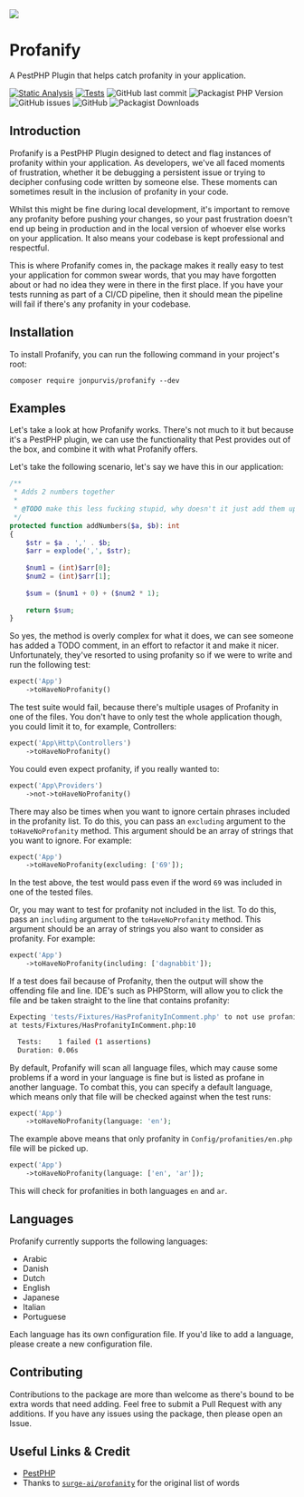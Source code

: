 <img src="art/banner.png">

# Profanify
A PestPHP Plugin that helps catch profanity in your application.

[![Static Analysis](https://github.com/JonPurvis/profanify/actions/workflows/static.yml/badge.svg)](https://github.com/JonPurvis/lawman/actions/workflows/static.yml)
[![Tests](https://github.com/JonPurvis/profanify/actions/workflows/tests.yml/badge.svg)](https://github.com/JonPurvis/lawman/actions/workflows/tests.yml)
![GitHub last commit](https://img.shields.io/github/last-commit/jonpurvis/profanify)
![Packagist PHP Version](https://img.shields.io/packagist/dependency-v/jonpurvis/profanify/php)
![GitHub issues](https://img.shields.io/github/issues/jonpurvis/profanify)
![GitHub](https://img.shields.io/github/license/jonpurvis/profanify)
![Packagist Downloads](https://img.shields.io/packagist/dt/jonpurvis/profanify)

## Introduction
Profanify is a PestPHP Plugin designed to detect and flag instances of profanity within your application. As developers, 
we've all faced moments of frustration, whether it be debugging a persistent issue or trying to decipher confusing code 
written by someone else. These moments can sometimes result in the inclusion of profanity in your code.

Whilst this might be fine during local development, it's important to remove any profanity before pushing 
your changes, so your past frustration doesn't end up being in production and in the local version of whoever else 
works on your application. It also means your codebase is kept professional and respectful. 

This is where Profanify comes in, the package makes it really easy to test your application for common swear words, that
you may have forgotten about or had no idea they were in there in the first place. If you have your tests running as
part of a CI/CD pipeline, then it should mean the pipeline will fail if there's any profanity in your codebase.

## Installation

To install Profanify, you can run the following command in your project's root:

```text
composer require jonpurvis/profanify --dev
```

## Examples

Let's take a look at how Profanify works. There's not much to it but because it's a PestPHP plugin, we can use the
functionality that Pest provides out of the box, and combine it with what Profanify offers.

Let's take the following scenario, let's say we have this in our application:

```php
/**
 * Adds 2 numbers together
 * 
 * @TODO make this less fucking stupid, why doesn't it just add them up?!? Absolute shit 
 */
protected function addNumbers($a, $b): int
{
    $str = $a . ',' . $b;
    $arr = explode(',', $str);
    
    $num1 = (int)$arr[0];
    $num2 = (int)$arr[1];
    
    $sum = ($num1 + 0) + ($num2 * 1);
    
    return $sum;
}
```

So yes, the method is overly complex for what it does, we can see someone has added a TODO comment, in an effort
to refactor it and make it nicer. Unfortunately, they've resorted to using profanity so if we were to write and run the
following test:

```php
expect('App')
    ->toHaveNoProfanity()
```

The test suite would fail, because there's multiple usages of Profanity in one of the files. You don't have to only
test the whole application though, you could limit it to, for example, Controllers:

```php
expect('App\Http\Controllers')
    ->toHaveNoProfanity()
```

You could even expect profanity, if you really wanted to:
```php
expect('App\Providers')
    ->not->toHaveNoProfanity()
```

There may also be times when you want to ignore certain phrases included in the profanity list. To do this, you can pass an `excluding` argument to the `toHaveNoProfanity` method. This argument should be an array of strings that you want to ignore. For example:

```php
expect('App')
    ->toHaveNoProfanity(excluding: ['69']);
```

In the test above, the test would pass even if the word `69` was included in one of the tested files.

Or, you may want to test for profanity not included in the list. To do this, pass an `including` argument to the `toHaveNoProfanity` method. This argument should be an array of strings you also want to consider as profanity. For example:

```php
expect('App')
    ->toHaveNoProfanity(including: ['dagnabbit']);
```

If a test does fail because of Profanity, then the output will show the offending file and line. IDE's such as PHPStorm,
will allow you to click the file and be taken straight to the line that contains profanity:

```bash
Expecting 'tests/Fixtures/HasProfanityInComment.php' to not use profanity.
at tests/Fixtures/HasProfanityInComment.php:10

  Tests:    1 failed (1 assertions)
  Duration: 0.06s
```

By default, Profanify will scan all language files, which may cause some problems if a word in your language is fine but
is listed as profane in another language. To combat this, you can specify a default language, which means only that file will be 
checked against when the test runs:

```php
expect('App')
    ->toHaveNoProfanity(language: 'en');
```

The example above means that only profanity in `Config/profanities/en.php` file will be picked up.

```php
expect('App')
    ->toHaveNoProfanity(language: ['en', 'ar']);
```

This will check for profanities in both languages `en` and `ar`.

## Languages
Profanify currently supports the following languages:

- Arabic
- Danish
- Dutch
- English
- Japanese
- Italian
- Portuguese

Each language has its own configuration file. If you'd like to add a language, please create a new configuration file.

## Contributing
Contributions to the package are more than welcome as there's bound to be extra words that need adding. Feel free to 
submit a Pull Request with any additions. If you have any issues using the package, then please open an Issue. 

## Useful Links & Credit
- [PestPHP](https://pestphp.com/)
- Thanks to [`surge-ai/profanity`](https://github.com/surge-ai/profanity) for the original list of words 
